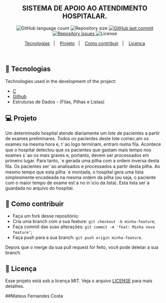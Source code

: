 <h1 align="center">
<img alt="" title="" src="" width="" />
  <!-- trocar: 'você pode colocar uma imagem (logo) que represente seu projeto (visualmente) -->
</h1>

<h2 align="center">SISTEMA DE APOIO AO ATENDIMENTO HOSPITALAR.</h2>

<p align="center">
  <img alt="GitHub language count" src="https://img.shields.io/github/languages/count/rlocatelli9/template-README">
  <!-- trocar: 'rlocatelli9/template-README' pelo caminho do seu respositório -->

  <img alt="Repository size" src="https://img.shields.io/github/repo-size/rlocatelli9/template-README">
  <!-- trocar: 'rlocatelli9/template-README' pelo caminho do seu respositório -->

  <a href="https://github.com/rlocatelli9/template-README/commits/master">
  <!-- trocar: 'rlocatelli9/template-README' pelo caminho do seu respositório -->
    <img alt="GitHub last commit" src="https://img.shields.io/github/last-commit/rlocatelli9/template-README">
     <!-- trocar: 'rlocatelli9/template-README' pelo caminho do seu respositório -->
  </a>

  <a href="https://github.com/rlocatelli9/template-README/issues">
   <!-- trocar: 'rlocatelli9/template-README' pelo caminho do seu respositório -->
    <img alt="Repository issues" src="https://img.shields.io/github/issues/rlocatelli9/template-README">
     <!-- trocar: 'rlocatelli9/template-README' pelo caminho do seu respositório -->

  </a>

  <img alt="License" src="https://img.shields.io/badge/license-MIT-brightgreen">
</p>

<p align="center">
  <a href="#bookmark_tabs-tecnologias">Tecnologias</a>&nbsp;&nbsp;&nbsp;|&nbsp;&nbsp;&nbsp;
  <a href="#-projeto">Projeto</a>&nbsp;&nbsp;&nbsp;|&nbsp;&nbsp;&nbsp;
  <a href="#-como-contribuir">Como contribuir</a>&nbsp;&nbsp;&nbsp;|&nbsp;&nbsp;&nbsp;
  <a href="#memo-licença">Licença</a>
</p>

<br>

## :bookmark_tabs: Tecnologias

Technologies used in the development of the project:

- [C](https://www.guj.com.br/t/documentacao-oficial-linguagem-c/352661)
- [Github](https://github.com)
- Estruturas de Dados - (Filas, Pilhas e Listas)

## 💻 Projeto

Um determinado hospital atende diariamente um lote de pacientes a partir de exames preliminares. Todos os pacientes deste lote comec¸am os exames na mesma hora e, t˜ao logo terminam, entram numa ﬁla. Acontece que o hospital detectou que os pacientes que gastam mais tempo nos exames s˜ao os mais graves e, portanto, devem ser processados em primeiro lugar. Para tanto, ´e gerada uma pilha com a ordem inversa desta ﬁla. Os pacientes ser˜ao analisados e processados a partir desta pilha. Ao mesmo tempo que esta pilha ´e montada, o hospital gera uma lista simplesmente encadeada na mesma ordem da pilha (ou seja, o paciente com o maior tempo de exame est´a no in´ıcio da lista). Esta lista ser´a guardada no arquivo do hospital. 

## 🤔 Como contribuir

- Faça um fork desse repositório;
- Cria uma branch com a sua feature: `git checkout -b minha-feature`;
- Faça commit das suas alterações: `git commit -m 'feat: Minha nova feature'`;
- Faça push para a sua branch: `git push origin minha-feature`.

Depois que o merge da sua pull request for feito, você pode deletar a sua branch.

## :memo: Licença

Esse projeto está sob a licença MIT. Veja o arquivo [LICENSE](LICENSE.md) para mais detalhes.


##Mateus Fernandes Costa
